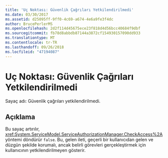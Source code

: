 ```yaml
---
title: 'Uç Noktası: Güvenlik Çağrıları Yetkilendirilmedi'
ms.date: 03/30/2017
ms.assetid: d25095ff-9ff0-4c69-a674-4e6a9fe3f4dc
author: BrucePerlerMS
ms.openlocfilehash: 2d2f114d45675ece23f818d4d56bcc40684f9dbf
ms.sourcegitcommit: fb78d8abbdb87144a3872cf154930157090dd933
ms.translationtype: MT
ms.contentlocale: tr-TR
ms.lasthandoff: 09/26/2018
ms.locfileid: "47194087"
---
```

# <a name="endpoint-security-calls-not-authorized"></a>Uç Noktası: Güvenlik Çağrıları Yetkilendirilmedi
Sayaç adı: Güvenlik çağrıları yetkilendirilmedi.  
  
## <a name="description"></a>Açıklama  
 Bu sayaç artırılır, <xref:System.ServiceModel.ServiceAuthorizationManager.CheckAccess%2A> yöntemi döndürür `false`. Bu, gelen ileti, geçerli bir kullanıcıdan gelen ve düzgün şekilde korumalı, ancak belirli görevleri gerçekleştirmek için kullanıcının yetkilendirilmeyen gösterir.
